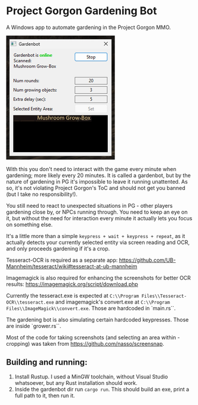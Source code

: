 # Project Gorgon Gardening Bot

A Windows app to automate gardening in the Project Gorgon MMO.

![Preview](preview.jpg)

With this you don't need to interact with the game every minute when gardening; more
likely every 20 minutes. It is called a gardenbot, but by the nature of gardening in
PG it's impossible to leave it running unattented. As so, it's not violating Project
Gorgon's ToC and should not get you banned (but I take no responsibility!).

You still need to react to unexpected situations in PG - other players gardening close
by, or NPCs running through. You need to keep an eye on it, but without the need for
interaction every minute it actually lets you focus on something else.

It's a little more than a simple `keypress + wait + keypress + repeat`, as it actually
detects your currently selected entity via screen reading and OCR, and only proceeds
gardening if it's a crop.

Tesseract-OCR is required as a separate app:
https://github.com/UB-Mannheim/tesseract/wiki#tesseract-at-ub-mannheim

Imagemagick is also required for enhancing the screenshots for better OCR results:
https://imagemagick.org/script/download.php

Currently the tesseract.exe is expected at
`C:\\Program Files\\Tesseract-OCR\\tesseract.exe` and imagemagick's convert.exe
at `C:\\Program Files\\ImageMagick\\convert.exe`. Those are hardcoded in `main.rs``.

The gardening bot is also simulating certain hardcoded keypresses. Those are inside
`grower.rs``.

Most of the code for taking screenshots (and selecting an area within - cropping) was
taken from https://github.com/nasso/screensnap.

## Building and running:

1. Install Rustup. I used a MinGW toolchain, without Visual Studio whatsoever, but
any Rust installation should work.
2. Inside the gardenbot dir run `cargo run`. This should build an exe, print a full
path to it, then run it.
